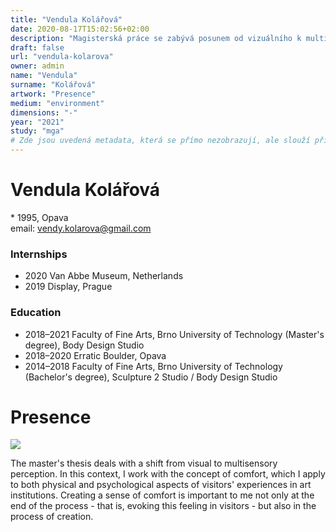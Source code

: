 ```yaml
---
title: "Vendula Kolářová"
date: 2020-08-17T15:02:56+02:00
description: "Magisterská práce se zabývá posunem od vizuálního k multisenzorickému vnímání."
draft: false
url: "vendula-kolarova"
owner: admin
name: "Vendula"
surname: "Kolářová"
artwork: "Presence"
medium: "environment"
dimensions: "-"
year: "2021"
study: "mga"
# Zde jsou uvedená metadata, která se přímo nezobrazují, ale slouží při generování webu - tagů pro Facebook a Twitter, atd.
---
```

# Vendula Kolářová
\* 1995, Opava  
email: vendy.kolarova@gmail.com

### Internships
* 2020 Van Abbe Museum, Netherlands
* 2019 Display, Prague

### Education
* 2018–2021 Faculty of Fine Arts, Brno University of Technology (Master's degree), Body Design Studio
* 2018–2020 Erratic Boulder, Opava
* 2014–2018 Faculty of Fine Arts, Brno University of Technology (Bachelor's degree), Sculpture 2 Studio / Body Design Studio

<!-- SECTION BREAK -->
# Presence

![](/2021/kolarova/1.jpg)

The master's thesis deals with a shift from visual to multisensory perception. In this context, I work with the concept of comfort, which I apply to both physical and psychological aspects of visitors' experiences in art institutions. Creating a sense of comfort is important to me not only at the end of the process - that is, evoking this feeling in visitors - but also in the process of creation.
